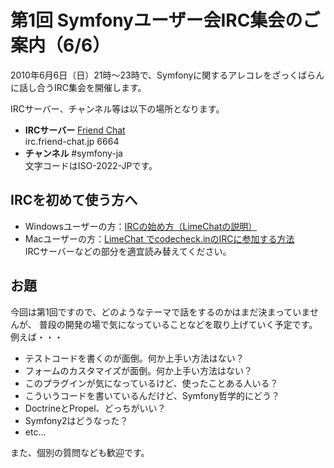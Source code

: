 第1回 Symfonyユーザー会IRC集会のご案内（6/6）
=============================================

2010年6月6日（日）21時～23時で、Symfonyに関するアレコレをざっくばらんに話し合うIRC集会を開催します。

IRCサーバー、チャンネル等は以下の場所となります。

- **IRCサーバー** [Friend Chat](http://www.friend.td.nu/)<br />
  irc.friend-chat.jp 6664
- **チャンネル**  #symfony-ja<br />
  文字コードはISO-2022-JPです。



IRCを初めて使う方へ
-------------------

- Windowsユーザーの方：[IRCの始め方（LimeChatの説明）](http://www.friend.td.nu/limechat2/index.html)
- Macユーザーの方：[LimeChat でcodecheck.inのIRCに参加する方法](http://blog.cgfm.jp/garyu/archives/942)<br />
  IRCサーバーなどの部分を適宜読み替えてください。



お題
----

今回は第1回ですので、どのようなテーマで話をするのかはまだ決まっていませんが、
普段の開発の場で気になっていることなどを取り上げていく予定です。例えば・・・

- テストコードを書くのが面倒。何か上手い方法はない？
- フォームのカスタマイズが面倒。何か上手い方法はない？
- このプラグインが気になっているけど、使ったことある人いる？
- こういうコードを書いているんだけど、Symfony哲学的にどう？
- DoctrineとPropel、どっちがいい？
- Symfony2はどうなった？
- etc...

また、個別の質問なども歓迎です。

